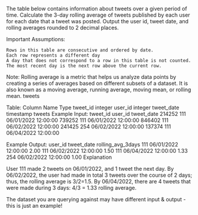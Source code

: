 
The table below contains information about tweets over a given period of time. Calculate the 3-day rolling average of tweets published by each user for each date that a tweet was posted. Output the user id, tweet date, and rolling averages rounded to 2 decimal places.

Important Assumptions:

    Rows in this table are consecutive and ordered by date.
    Each row represents a different day
    A day that does not correspond to a row in this table is not counted. The most recent day is the next row above the current row.

Note: Rolling average is a metric that helps us analyze data points by creating a series of averages based on different subsets of a dataset. It is also known as a moving average, running average, moving mean, or rolling mean.
tweets 

Table:
Column Name	Type
tweet_id	integer
user_id	integer
tweet_date	timestamp
tweets Example 
Input:
tweet_id	user_id	tweet_date
214252	111	06/01/2022 12:00:00
739252	111	06/01/2022 12:00:00
846402	111	06/02/2022 12:00:00
241425	254	06/02/2022 12:00:00
137374	111	06/04/2022 12:00:00

Example Output:
user_id	tweet_date	rolling_avg_3days
111	06/01/2022 12:00:00	2.00
111	06/02/2022 12:00:00	1.50
111	06/04/2022 12:00:00	1.33
254	06/02/2022 12:00:00	1.00
Explanation

User 111 made 2 tweets on 06/01/2022, and 1 tweet the next day. By 06/02/2022, the user had made in total 3 tweets over the course of 2 days; thus, the rolling average is 3/2=1.5. By 06/04/2022, there are 4 tweets that were made during 3 days: 4/3 = 1.33 rolling average.

The dataset you are querying against may have different input & output - this is just an example!
